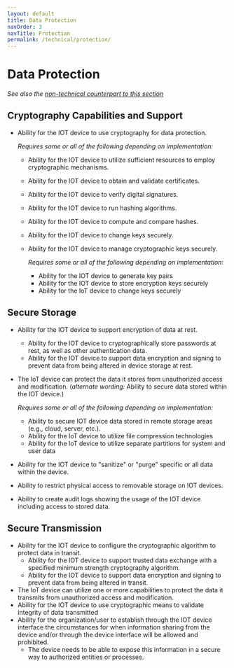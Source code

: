 ```yaml
---
layout: default
title: Data Protection
navOrder: 3
navTitle: Protection
permalink: /technical/protection/
---
```


# Data Protection

_See also the [non-technical counterpart to this section](../_8259-Control/protection.md)_

## Cryptography Capabilities and Support

- Ability for the IOT device to use cryptography for data protection.

	_Requires some or all of the following depending on implementation:_

  - Ability for the IOT device to utilize sufficient resources to employ cryptographic mechanisms.
  - Ability for the IOT device to obtain and validate certificates.
  - Ability for the IOT device to verify digital signatures.
  - Ability for the IOT device to run hashing algorithms.
  - Ability for the IOT device to compute and compare hashes.
  - Ability for the IOT device to change keys securely.
  - Ability for the IOT device to manage cryptographic keys securely.

    _Requires some or all of the following depending on implementation:_

    - Ability for the IOT device to generate key pairs
    - Ability for the IOT device to store encryption keys securely
    - Ability for the IoT device to change keys securely

## Secure Storage

- Ability for the IOT device to support encryption of data at rest.
  - Ability for the IOT device to cryptographically store passwords at rest, as well as other authentication data.
  - Ability for the IOT device to support data encryption and signing to prevent data from being altered in device storage at rest.
- The IoT device can protect the data it stores from unauthorized access and modification. (_alternate wording:_ Ability to secure data stored within the IOT device.)

	_Requires some or all of the following depending on implementation:_

  - Ability to secure IOT device data stored in remote storage areas (e.g., cloud, server, etc.).
  - Ability for the IoT device to utilize file compression technologies
  - Ability for the IoT device to utilize separate partitions for system and user data

- Ability for the IOT device to "sanitize" or "purge" specific or all data within the device.
- Ability to restrict physical access to removable storage on IOT devices.
- Ability to create audit logs showing the usage of the IOT device including access to stored data.

## Secure Transmission

- Ability for the IOT device to configure the cryptographic algorithm to protect data in transit.
  - Ability for the IOT device to support trusted data exchange with a specified minimum strength cryptography algorithm.
  - Ability for the IOT device to support data encryption and signing to prevent data from being altered in transit.
- The IoT device can utilize one or more capabilities to protect the data it transmits from unauthorized access and modification.
- Ability for the IOT device to use cryptographic means to validate integrity of data transmitted
- Ability for the organization/user to establish through the IOT device interface the circumstances for when information sharing from the device and/or through the device interface will be allowed and prohibited.
  - The device needs to be able to expose this information in a secure way to authorized entities or processes.

